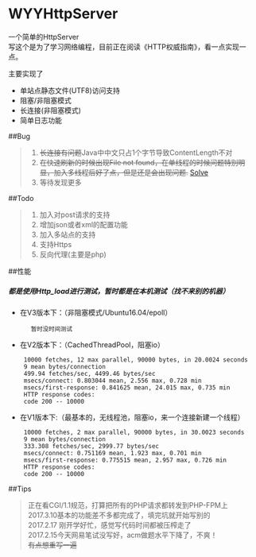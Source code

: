 # WYYHttpServer

一个简单的HttpServer  
写这个是为了学习网络编程，目前正在阅读《HTTP权威指南》，看一点实现一点。

主要实现了
+ 单站点静态文件(UTF8)访问支持
+ 阻塞/非阻塞模式
+ 长连接(非阻塞模式)
+ 简单日志功能


##Bug
>1. <del>长连接有问题</del>Java中中文只占1个字节导致ContentLength不对
>1. <del>在快速刷新的时候出现File not found，在单线程的时候问题特别明显，加入多线程后好了点，但是还是会出现问题.</del> [Solve](http://stackoverflow.com/questions/42221498/how-can-i-get-full-http-request-via-java)
>2. 等待发现更多

##Todo
>1. 加入对post请求的支持
>2. 增加json或者xml的配置功能
>3. 加入多站点的支持
>4. 支持Https
>5. 反向代理(主要是php)

##性能

##### 都是使用Http_load进行测试，暂时都是在本机测试（找不来别的机器） 
 
+ 在V3版本下：（非阻塞模式/Ubuntu16.04/epoll）  


         暂时没时间测试
         
+ 在V2版本下：（CachedThreadPool，阻塞io）  


       10000 fetches, 12 max parallel, 90000 bytes, in 20.0024 seconds  
       9 mean bytes/connection  
       499.94 fetches/sec, 4499.46 bytes/sec  
       msecs/connect: 0.803044 mean, 2.556 max, 0.728 min  
       msecs/first-response: 0.841625 mean, 24.015 max, 0.735 min  
       HTTP response codes:  
       code 200 -- 10000  


+ 在V1版本下:（最基本的，无线程池，阻塞io，来一个连接新建一个线程）  


       10000 fetches, 2 max parallel, 90000 bytes, in 30.0023 seconds  
       9 mean bytes/connection  
       333.308 fetches/sec, 2999.77 bytes/sec  
       msecs/connect: 0.751169 mean, 1.923 max, 0.701 min  
       msecs/first-response: 0.775515 mean, 2.957 max, 0.726 min  
       HTTP response codes:  
       code 200 -- 10000


  


##Tips
> 正在看CGI/1.1规范，打算把所有的PHP请求都转发到PHP-FPM上
> 2017.3.10基本的功能差不多都完成了，填完坑就开始写别的  
> 2017.2.17 刚开学好忙，感觉写代码时间都被压榨走了  
> 2017.2.15今天网易笔试没写好，acm做题水平下降了，不爽！  
> <del>有点想重写一遍</del>  
